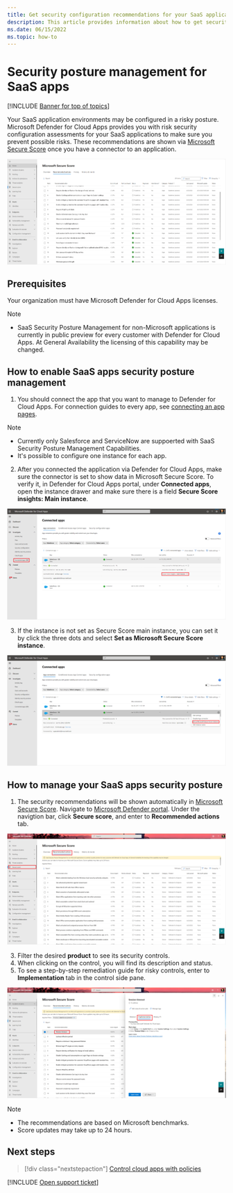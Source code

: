 ```yaml
---
title: Get security configuration recommendations for your SaaS applications
description: This article provides information about how to get security configuration recommendations in Defender for Cloud Apps for your organization's SaaS applications.
ms.date: 06/15/2022
ms.topic: how-to
---
```

# Security posture management for SaaS apps

[!INCLUDE [Banner for top of topics](includes/banner.md)]

Your SaaS application environments may be configured in a risky posture. Microsoft Defender for Cloud Apps provides you with risk security configuration assessments for your SaaS applications to make sure you prevent possible risks. These recommendations are shown via [Microsoft Secure Score](/microsoft-365/security/defender-endpoint/tvm-security-recommendation) once you have a connector to an application. 

![SSPM_in_SecureScore_SalesForce_filter.](media/security-saas-sspm-in-secure-score-salesforce-filter.png)

## Prerequisites
Your organization must have Microsoft Defender for Cloud Apps licenses.

>[!NOTE]
> - SaaS Security Posture Management for non-Microsoft applications is currently in public preview for every customer with Defender for Cloud Apps. At General Availability the licensing of this capability may be changed.
## How to enable SaaS apps security posture management
1. You should connect the app that you want to manage to Defender for Cloud Apps. For connection guides to every app,  see [connecting an app pages](enable-instant-visibility-protection-and-governance-actions-for-your-apps.md).

>[!NOTE]
>
> - Currently only Salesforce and ServiceNow are suppoerted with SaaS Security Posture Management Capabilities.
> - It's possible to configure one instance for each app.
2. After you connected the application via Defender for Cloud Apps, make sure the connector is set to show data in Microsoft Secure Score. To verify it, in Defender for Cloud Apps portal, under **Connected apps**, open the instance drawer and make sure there is a field **Secure Score insights: Main instance**.

![secure_score_instance_in_Defender_for_Cloud_Apps.](media/security-saas-secure-score-main-instance-drawer.png)

3. If the instance is not set as Secure Score main instance, you can set it by click the three dots and select **Set as Microsoft Secure Score instance**.

![choose_secure_score_instance_in_Defender_for_Cloud_Apps.](media/security-saas-choose-secure-score-main-instance.png)


## How to manage your SaaS apps security posture
1. The security recommendations will be shown automatically in [Microsoft Secure Score](/microsoft-365/security/defender-endpoint/tvm-security-recommendation). Navigate to [Microsoft Defender portal](security.microsoft.com). Under the navigtion bar, click **Secure score**, and enter to **Recommended actions** tab.

![Secure_Score_main_page.](media/security-saas-secure-score-main-page.png)

3. Filter the desired **product** to see its security controls.
4. When clicking on the control, you will find its description and status.
5. To see a step-by-step remediation guide for risky controls, enter to **Implementation** tab in the control side pane.

![Secure_Score_remediations_steps.](media/security-saas-secures-score-remediations-steps.png)

>[!NOTE]
>
> - The recommendations are based on Microsoft benchmarks.
> - Score updates may take up to 24 hours.

## Next steps

> [!div class="nextstepaction"]
> [Control cloud apps with policies](control-cloud-apps-with-policies.md)

[!INCLUDE [Open support ticket](includes/support.md)]
